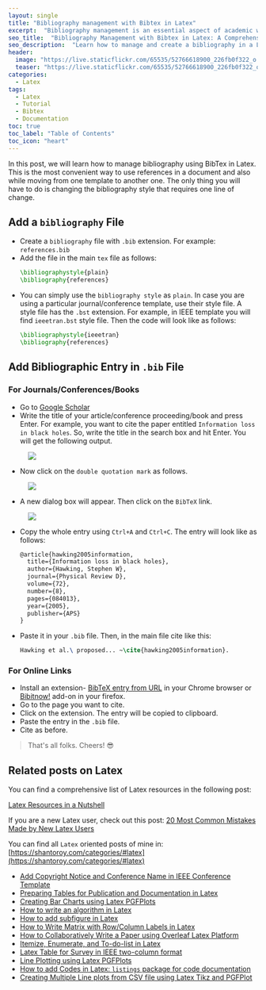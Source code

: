 ```yaml
---
layout: single
title: "Bibliography management with Bibtex in Latex"
excerpt:  "Bibliography management is an essential aspect of academic writing, particularly when you have to reference a large number of sources. Bibtex is a widely-used software tool for managing bibliographies and citations in Latex documents. In this blog post, I will explore how to use Bibtex to create and manage a bibliography in a Latex document." 
seo_title:  "Bibliography Management with Bibtex in Latex: A Comprehensive Guide"
seo_description:  "Learn how to manage and create a bibliography in a Latex document using Bibtex. Our comprehensive guide will help you get started with Bibtex, from importing references to formatting your bibliography in your preferred citation style."
header:
  image: "https://live.staticflickr.com/65535/52766618900_226fb0f322_o.png"
  teaser: "https://live.staticflickr.com/65535/52766618900_226fb0f322_o.png"
categories:
  - Latex
tags:
  - Latex
  - Tutorial
  - Bibtex
  - Documentation
toc: true
toc_label: "Table of Contents"
toc_icon: "heart"
---
```

In this post, we will learn how to manage bibliography using BibTex in Latex. This is the most convenient way to use references in a document and also while moving from one template to another one. The only thing you will have to do is changing the bibliography style that requires one line of change.

## Add a `bibliography` File
* Create a `bibliography` file with `.bib` extension. For example: `references.bib`
* Add the file in the main `tex` file as follows:
	```latex
	\bibliographystyle{plain}
	\bibliography{references}
	```
* You can simply use the `bibliography style` as `plain`. In case you are using a particular journal/conference template, use their style file. A style file has the `.bst` extension. For example, in IEEE template you will find `ieeetran.bst` style file. Then the code will look like as follows:
	```latex
	\bibliographystyle{ieeetran}
	\bibliography{references}
	```

## Add Bibliographic Entry in `.bib` File
### For Journals/Conferences/Books
* Go to [Google Scholar](https://scholar.google.com/)
* Write the title of your article/conference proceeding/book and press Enter. For example, you want to cite the paper entitled `Information loss in black holes`. So, write the title in the search box and hit Enter. You will get the following output.
<figure>
<a href="https://live.staticflickr.com/65535/49353950636_e5647fe4b3_b.jpg"><img src="https://live.staticflickr.com/65535/49353950636_e5647fe4b3_b.jpg"></a>
</figure>


* Now click on the `double quotation mark` as follows. 
<figure>
<a href="https://live.staticflickr.com/65535/49353950651_ca5b31c62d_b.jpg"><img src="https://live.staticflickr.com/65535/49353950651_ca5b31c62d_b.jpg"></a>
</figure>

* A new dialog box will appear. Then click on the `BibTeX` link.
<figure>
<a href="https://live.staticflickr.com/65535/49354164847_aebd81f71b_b.jpg"><img src="https://live.staticflickr.com/65535/49354164847_aebd81f71b_b.jpg"></a>
</figure>

* Copy the whole entry using `Ctrl+A` and `Ctrl+C`. The entry will look like as follows:
	```latex
	@article{hawking2005information,
	  title={Information loss in black holes},
	  author={Hawking, Stephen W},
	  journal={Physical Review D},
	  volume={72},
	  number={8},
	  pages={084013},
	  year={2005},
	  publisher={APS}
	}
	```
* Paste it in your `.bib` file. Then, in the main file cite like this:
	```latex
	Hawking et al.\ proposed... ~\cite{hawking2005information}.
	```

### For Online Links
* Install an extension- [BibTeX entry from URL](https://chrome.google.com/webstore/detail/bibtex-entry-from-url/mgpmgkhhbjgkpnanlmlhibjfgpdpgjec?hl=en) in your Chrome browser or  [Bibitnow!](https://addons.mozilla.org/en-US/firefox/addon/bibitnow/) add-on in your firefox.
* Go to the page you want to cite.
* Click on the extension. The entry will be copied to clipboard.
* Paste the entry in the `.bib` file.
* Cite as before.

> That's all folks. Cheers! :sunglasses:


## Related posts on Latex
You can find a comprehensive list of Latex resources in the following post:

[Latex Resources in a Nutshell](https://shantoroy.com/latex/latex-resources-in-a-nutshell/)

If you are a new Latex user, check out this post:
[20 Most Common Mistakes Made by New Latex Users](https://shantoroy.com/latex/common-mistakes-made-by-new-latex-typesetting-users/)

You can find all `Latex` oriented posts of mine in: [https://shantoroy.com/categories/#latex](https://shantoroy.com/categories/#latex)
* [Add Copyright Notice and Conference Name in IEEE Conference Template](https://shantoroy.com/latex/add-copyright-conference-name/)
* [Preparing Tables for Publication and Documentation in Latex](https://shantoroy.com/latex/how-to-create-tables-in-latex/)
* [Creating Bar Charts using Latex PGFPlots](https://shantoroy.com/latex/bar-plots-in-latex-pgfplot/)
* [How to write an algorithm in Latex](https://shantoroy.com/latex/how-to-write-algorithm-in-latex/)
* [How to add subfigure in Latex](https://shantoroy.com/latex/how-to-add-subfig-in-latex/)
* [How to Write Matrix with Row/Column Labels in Latex](https://shantoroy.com/latex/matrix-labeling-in-latex/)
* [How to Collaboratively Write a Paper using Overleaf Latex Platform](https://shantoroy.com/latex/how-to-collaborately-write-a-paper-using-latex-overleaf/)
* [Itemize, Enumerate, and To-do-list in Latex](https://shantoroy.com/latex/playing-with-latex-itemize-enumerate-fontawesome/)
* [Latex Table for Survey in IEEE two-column format](https://shantoroy.com/latex/latex-table-for-survey-ieee-template/)
* [Line Plotting using Latex PGFPlots](https://shantoroy.com/latex/how-to-draw-line-graph-using-pgfplots-latex/)
* [How to add Codes in Latex:  `listings`  package for code documentation](https://shantoroy.com/latex/how-to-add-codes-in-latex-listing-package/)
* [Creating Multiple Line plots from CSV file using Latex Tikz and PGFPlot](https://shantoroy.com/latex/multiple-line-plots-using-tikz-pgfplot/)



<!--stackedit_data:
eyJoaXN0b3J5IjpbMjk0ODE0MDc2LC0xMjExMTQ4NDg2LC0xOT
Q5NDEzOTU0LC0xNTg1OTMzMzk5LDEzOTIzNTMwNzEsNTA3MDY3
OTAwXX0=
-->